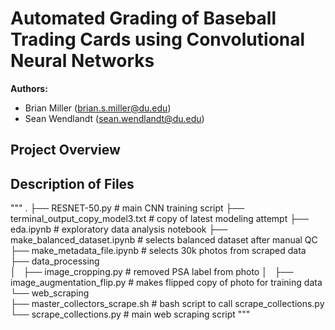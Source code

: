 # Automated Grading of Baseball Trading Cards using Convolutional Neural Networks

**Authors:**  
- Brian Miller (brian.s.miller@du.edu)
- Sean Wendlandt (sean.wendlandt@du.edu)

## Project Overview

## Description of Files
"""
.
├── RESNET-50.py                         # main CNN training script
├── terminal_output_copy_model3.txt      # copy of latest modeling attempt
├── eda.ipynb                            # exploratory data analysis notebook
├── make_balanced_dataset.ipynb          # selects balanced dataset after manual QC
├── make_metadata_file.ipynb             # selects 30k photos from scraped data
├── data_processing                      
│   ├── image_cropping.py                # removed PSA label from photo
│   ├── image_augmentation_flip.py       # makes flipped copy of photo for training data
└── web_scraping                         
    ├── master_collectors_scrape.sh      # bash script to call scrape_collections.py
    └── scrape_collections.py            # main web scraping script
"""
